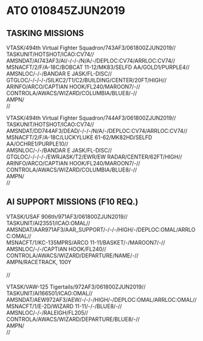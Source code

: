 # ATO 010845ZJUN2019


## TASKING MISSIONS  

VTASK/494th Virtual Fighter Squadron/743AF3/061800ZJUN2019//<br>
TASKUNIT/HOTSHOT/ICAO:CV74//<br>
AMSNDAT/AI743AF3/AI/-/-/-/N/A/-/DEPLOC:CV74/ARRLOC:CV74//<br>
MSNACFT/2/F/A-18C/BOBCAT 11-12/MK83/SELFD AA/GOLD1/PURPLE4//<br>
AMSNLOC/-/-/BANDAR E JASK/FL-DISC//<br>
GTGLOC/-/-/-/-/SILKC2/T1/C2/BUILDING/CENTER/20FT/HIGH//<br>
ARINFO/ARCO/CAPTIAN HOOK/FL240/MAROON7/-//<br>
CONTROLA/AWACS/WIZARD/COLUMBIA/BLUE8/-//<br>
AMPN/<br>
//<br>


VTASK/494th Virtual Fighter Squadron/744AF3/061800ZJUN2019//<br>
TASKUNIT/HOTSHOT/ICAO:CV74//<br>
AMSNDAT/DD744AF3/DEAD/-/-/-/N/A/-/DEPLOC:CV74/ARRLOC:CV74//<br>
MSNACFT/2/F/A-18C/LUCKYLUKE 61-62/MK82HD/SELFD AA/OCHRE1/PURPLE10//<br>
AMSNLOC/-/-/BANDAR E JASK/FL-DISC//<br>
GTGLOC/-/-/-/-/EWRJASK/T2/EWR/EW RADAR/CENTER/62FT/HIGH//<br>
ARINFO/ARCO/CAPTIAN HOOK/FL240/MAROON7/-//<br>
CONTROLA/AWACS/WIZARD/COLUMBIA/BLUE8/-//<br>
AMPN/<br>
//<br>


## AI SUPPORT MISSIONS (F10 REQ.)

VTASK/USAF 906th/971AF3/061800ZJUN2019//<br>
TASKUNIT/AI23551/ICAO:OMAL//<br>
AMSNDAT/AAR971AF3/AAR_SUPPORT/-/-/-/HIGH/-/DEPLOC:OMAL/ARRLOC:OMAL//<br>
MSNACFT/1/KC-135MPRS/ARCO 11-11/BASKET/-/MAROON7/-//<br>
AMSNLOC/-/-/CAPTIAN HOOK/FL240//<br>
CONTROLA/AWACS/WIZARD/DEPARTURE/NAME/-//<br>
AMPN/RACETRACK, 100Y<br>
<br>
//<br>


VTASK/VAW-125 Tigertails/972AF3/061800ZJUN2019//<br>
TASKUNIT/AI166501/ICAO:OMAL//<br>
AMSNDAT/AEW972AF3/AEW/-/-/-/HIGH/-/DEPLOC:OMAL/ARRLOC:OMAL//<br>
MSNACFT/1/E-2D/WIZARD 11-11/-/-/BLUE8/-//<br>
AMSNLOC/-/-/RALEIGH/FL205//<br>
CONTROLA/AWACS/WIZARD/DEPARTURE/BLUE8/-//<br>
AMPN/<br>
//<br>

